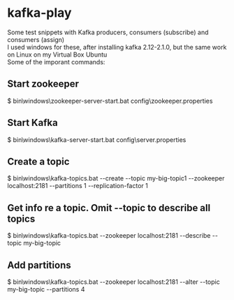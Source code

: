# kafka-play
Some test snippets with Kafka producers, consumers (subscribe) and consumers (assign)  
I used windows for these, after installing kafka 2.12-2.1.0, but the same work on Linux on my Virtual Box Ubuntu     
Some of the imporant commands:  
## Start zookeeper  
$ bin\windows\zookeeper-server-start.bat config\zookeeper.properties  

## Start Kafka
$ bin\windows\kafka-server-start.bat config\server.properties  

## Create a topic
$ bin\windows\kafka-topics.bat --create --topic my-big-topic1 --zookeeper localhost:2181 --partitions 1 --replication-factor 1  

## Get info re a topic. Omit --topic to describe all topics  
$ bin\windows\kafka-topics.bat --zookeeper localhost:2181 --describe --topic my-big-topic  

## Add partitions  
$ bin\windows\kafka-topics.bat --zookeeper localhost:2181 --alter --topic my-big-topic --partitions 4  
